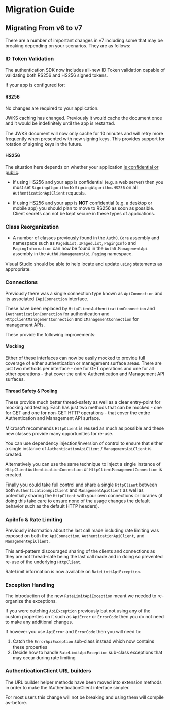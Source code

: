 # Migration Guide

## Migrating From v6 to v7

There are a number of important changes in v7 including some that may be breaking depending on your scenarios. They are as follows:

### ID Token Validation

The authentication SDK now includes all-new ID Token validation capable of validating both RS256 and HS256 signed tokens.

If your app is configured for:

#### RS256

No changes are required to your application.

JWKS caching has changed. Previously it would cache the document once and it would be indefinitely until the app is restarted.

The JWKS document will now only cache for 10 minutes and will retry more frequently when presented with new signing keys. This provides support for rotation of signing keys in the future.

#### HS256

The situation here depends on whether your application [is confidential or public](https://auth0.com/docs/applications/concepts/app-types-confidential-public).

- If using HS256 and your app is confidential (e.g. a web server) then you must set `SigningAlgorithm` to `SigningAlgorithm.HS256` on all `AuthenticationApiClient` requests.

- If using HS256 and your app is **NOT** confidential (e.g. a desktop or mobile app) you should plan to move to RS256 as soon as possible. Client secrets can not be kept secure in these types of applications.

### Class Reorganization

- A number of classes previously found in the `Auth0.Core` assembly and namespace such as `PagedList`, `IPagedList`, `PagingInfo` and `PagingInformation` can now be found in the `Auth0.ManagementApi` assembly in the `Auth0.ManagementApi.Paging` namespace.

Visual Studio should be able to help locate and update `using` statements as appropriate.

### Connections

Previously there was a single connection type known as `ApiConnection` and its associated `IApiConnection` interface.

These have been replaced by `HttpClientAuthenticationConnection` and `IAuthenticationConnection` for authentication and `HttpClientManagementConnection` and `IManagementConnection` for management APIs.

These provide the following improvements:

#### Mocking

Either of these interfaces can now be easily mocked to provide full coverage of either authentication or management surface areas. There are just two methods per interface - one for GET operations and one for all other operations - that cover the entire Authentication and Management API surfaces.

#### Thread Safety & Pooling

These provide much better thread-safety as well as a clear entry-point for mocking and testing. Each has just two methods that can be mocked - one for GET and one for non-GET HTTP operations - that cover the entire Authentication and Management API surface.

Microsoft recommends `HttpClient` is reused as much as possible and these new classes provide many opportunities for re-use.

You can use dependency injection/inversion of control to ensure that either a single instance of `AuthenticationApiClient` / `ManagementApiClient` is created.

Alternatively you can use the same technique to inject a single instance of `HttpClientAuthenticationConnection` or `HttpClientManagementConnection` is created.

Finally you could take full control and share a single `HttpClient` between both `AuthenticationApiClient` and `ManagementApiClient` as well as potentially sharing the `HttpClient` with your own connections or libraries (if doing this take care to ensure none of the usage changes the default behavior such as the default HTTP headers).

### ApiInfo & Rate Limiting

Previously information about the last call made including rate limiting was exposed on both the `ApiConnection`, `AuthenticationApiClient`, and `ManagementApiClient`.

This anti-pattern discouraged sharing of the clients and connections as they are not thread-safe being the last call made and in doing so prevented re-use of the underlying `HttpClient`.

RateLimit information is now available on `RateLimitApiException`.

### Exception Handling

The introduction of the new `RateLimitApiException` meant we needed to re-organize the exceptions.

If you were catching `ApiException` previously but not using any of the custom properties on it such as `ApiError` or `ErrorCode` then you do not need to make any additional changes.

If however you use `ApiError` and `ErrorCode` then you will need to:

1. Catch the `ErrorApiException` sub-class instead which now contains these properties
2. Decide how to handle `RateLimitApiException` sub-class exceptions that may occur during rate limiting

### AuthenticationClient URL builders

The URL builder helper methods have been moved into extension methods in order to make the IAuthenticationClient interface simpler.

For most users this change will not be breaking and using them will compile as-before.
